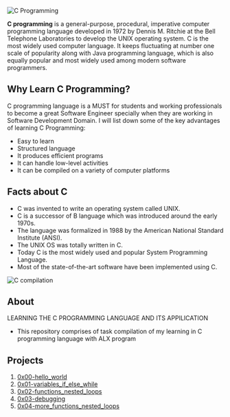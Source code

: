 ![C Programming](https://user-images.githubusercontent.com/110563322/190150373-b768ab2b-c4f7-470b-b95b-510fd9ee186b.jpg)

**C programming** is a general-purpose, procedural, imperative computer programming language developed in 1972 by Dennis M. Ritchie at the Bell Telephone Laboratories to develop the UNIX operating system. C is the most widely used computer language. It keeps fluctuating at number one scale of popularity along with Java programming language, which is also equally popular and most widely used among modern software programmers.

## Why Learn C Programming?

C programming language is a MUST for students and working professionals to become a great Software Engineer specially when they are working in Software Development Domain. I will list down some of the key advantages of learning C Programming:
* Easy to learn
* Structured language
* It produces efficient programs
* It can handle low-level activities
* It can be compiled on a variety of computer platforms

## Facts about C
* C was invented to write an operating system called UNIX.
* C is a successor of B language which was introduced around the early 1970s.
* The language was formalized in 1988 by the American National Standard Institute (ANSI).
* The UNIX OS was totally written in C.
* Today C is the most widely used and popular System Programming Language.
* Most of the state-of-the-art software have been implemented using C.

![C compilation](https://camo.githubusercontent.com/19be9442a7ba75a623c9dce30f4bf5e4a96f018e169d1abd32e755e0d50d1d8f/68747470733a2f2f692e706f7374696d672e63632f7270724853684a312f432d636f6d70696c6174696f6e2d70726f636573732e676966)

## About
LEARNING THE C PROGRAMMING LANGUAGE AND ITS APPILICATION
* This repository comprises of task compilation of my learning in C programming language with ALX program

## Projects
1. [0x00-hello_world](https://github.com/jubriltayo/alx-low_level_programming/tree/master/0x00-hello_world)
2. [0x01-variables_if_else_while](https://github.com/jubriltayo/alx-low_level_programming/tree/master/0x01-variables_if_else_while)
3. [0x02-functions_nested_loops](https://github.com/jubriltayo/alx-low_level_programming/tree/master/0x02-functions_nested_loops)
4. [0x03-debugging](https://github.com/jubriltayo/alx-low_level_programming/tree/master/0x03-debugging)
5. [0x04-more_functions_nested_loops](https://github.com/jubriltayo/alx-low_level_programming/tree/master/0x04-more_functions_nested_loops)
